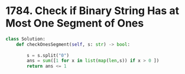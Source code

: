 # 1784. Check if Binary String Has at Most One Segment of Ones

```python
class Solution:
    def checkOnesSegment(self, s: str) -> bool:
        
        s = s.split("0")
        ans = sum([1 for x in list(map(len,s)) if x > 0 ])
        return ans <= 1
```


